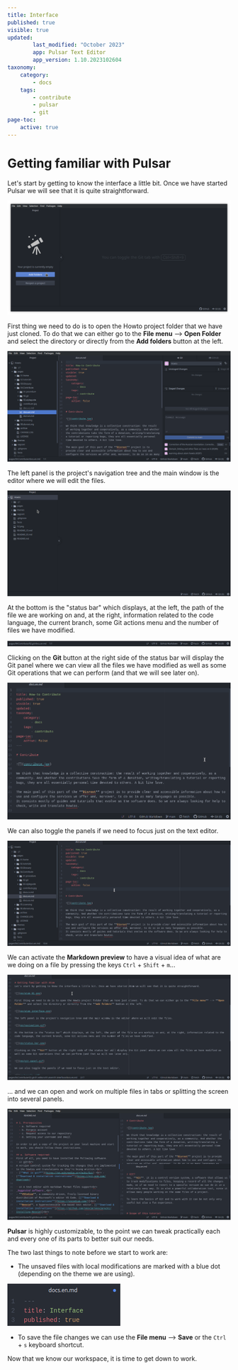 ```yaml
---
title: Interface
published: true
visible: true
updated:
        last_modified: "October 2023"
        app: Pulsar Text Editor
        app_version: 1.10.2023102604
taxonomy:
    category:
        - docs
    tags:
        - contribute
        - pulsar
        - git
page-toc:
    active: true
---
```


# Getting familiar with Pulsar
Let's start by getting to know the interface a little bit. Once we have started Pulsar we will see that it is quite straightforward.

![](en/pulsar_01.png)

First thing we need to do is to open the Howto project folder that we have just cloned. To do that we can either go to the **File menu** --> **Open Folder** and select the directory or directly from the **Add folders** button at the left.

![](en/pulsar_interface.png)

The left panel is the project's navigation tree and the main window is the editor where we will edit the files.

![](en/navigation.gif)

At the bottom is the "status bar" which displays, at the left, the path of the file we are working on and, at the right, information related to the code language, the current branch, some Git actions menu and the number of files we have modified.

![](en/status_bar.png)

Clicking on the **Git** button at the right side of the status bar will display the Git panel where we can view all the files we have modified as well as some Git operations that we can perform (and that we will see later on).

![](en/git_panel.gif)

We can also toggle the panels if we need to focus just on the text editor.

![](en/panels.gif)

We can activate the **Markdown preview** to have a visual idea of what are we doing on a file by pressing the keys `Ctrl` + `Shift` + `m`...

![](en/preview.gif)

... and we can open and work on multiple files in tabs or splitting the screen into several panels.

![](en/splitted_panels.png)

**Pulsar** is highly customizable, to the point we can tweak practically each and every one of its parts to better suit our needs.

The two last things to note before we start to work are:

- The unsaved files with local modifications are marked with a blue dot (depending on the theme we are using).

![](en/unsaved.png)

- To save the file changes we can use the **File menu** --> **Save** or the `Ctrl` + `s` keyboard shortcut.

Now that we know our workspace, it is time to get down to work.

